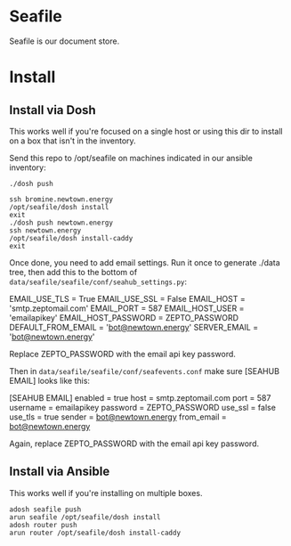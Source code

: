 # Seafile

Seafile is our document store.

# Install

## Install via Dosh

This works well if you're focused on a single host or using this dir
to install on a box that isn't in the inventory.

Send this repo to /opt/seafile on machines indicated in our ansible inventory:

```
./dosh push
```

```
ssh bromine.newtown.energy
/opt/seafile/dosh install
exit
./dosh push newtown.energy
ssh newtown.energy
/opt/seafile/dosh install-caddy
exit
```

Once done, you need to add email settings.  Run it once to generate
./data tree, then add this to the bottom of `data/seafile/seafile/conf/seahub_settings.py`:

EMAIL_USE_TLS = True
EMAIL_USE_SSL = False
EMAIL_HOST = 'smtp.zeptomail.com'
EMAIL_PORT = 587
EMAIL_HOST_USER = 'emailapikey'
EMAIL_HOST_PASSWORD = ZEPTO_PASSWORD
DEFAULT_FROM_EMAIL = 'bot@newtown.energy'
SERVER_EMAIL = 'bot@newtown.energy'

Replace ZEPTO_PASSWORD with the email api key password.

Then in `data/seafile/seafile/conf/seafevents.conf` make sure [SEAHUB
EMAIL] looks like this:


[SEAHUB EMAIL]
enabled = true
host = smtp.zeptomail.com
port = 587
username = emailapikey
password = ZEPTO_PASSWORD
use_ssl = false
use_tls = true
sender = bot@newtown.energy
from_email = bot@newtown.energy

Again, replace ZEPTO_PASSWORD with the email api key password.

## Install via Ansible

This works well if you're installing on multiple boxes.

```
adosh seafile push
arun seafile /opt/seafile/dosh install
adosh router push
arun router /opt/seafile/dosh install-caddy
```
